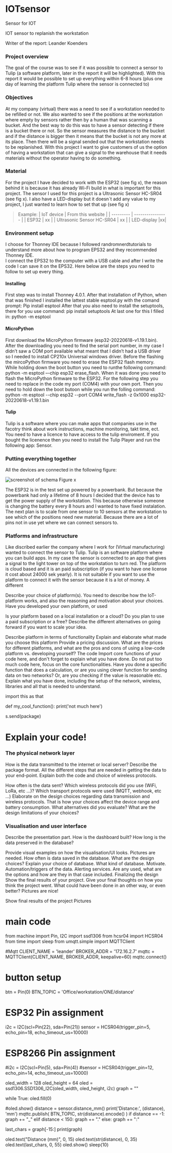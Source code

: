 # IOTsensor
Sensor for IOT

IOT sensor to replanish the workstation

Writer of the report: Leander Koenders


### Project overview
The goal of the course was to see if it was possible to connect a sensor to Tulip (a software platform, later in the report it will be highlighted). With this report it would be possible to set up everything within 6-8 hours (plus one day of learning the platform Tulip where the sensor is connected to)


### Objectives
At my company (virtual) there was a need to see if a workstation needed to be refilled or not. We also wanted to see if the positions at the workstation where empty by sensors rather then by a human that was scanning a bucket. And the best way to do this was to have a sensor detecting if there is a bucket there or not. So the sensor measures the distance to the bucket and if the distance is bigger then it means that the bucket is not any more at its place. Then there will be a signal sended out that the workstation needs to be replanished. 
With this project I want to give customers of us the option of having a workstation that can give a signal to the warehouse that it needs materials without the operator having to do something. 

### Material
For the project I have decided to work with the ESP32 (see fig x), the reason behind it is because it has already Wi-Fi build in what is important for this project. The sensor I used for this project is a Ultrasonic Sensor HC-SR04 (see fig x). I also have a LED-display but it doesn´t add any value to my project, I just wanted to learn how to set that up (see fig x)

> Example:
>| IoT device | From this website         |
>| --------- | ---------------- |
>| ESP32     | xx          |
>| Ultrasonic Sensor HC-SR04   | xx |
>| LED-display |xx|
> 

### Environment setup
I choose for Thonney IDE because I followed randromnerdtutorials to understand more about how to program EPS32 and they recommended Thonney IDE.  
I connect the EPS32 to the computer with a USB cable and after I write the code I can save it on the EPS32.
Here below are the steps you need to follow to set up every thing.
#### Installing
First step was to install Thonney 4.0.1. After that installation of Python, when that was finished I installed the lattest stable esptool.py with the comand prompt: Pip install esptool 
After that you also need to install the setuptools, there for you use command: 
pip install setuptools
At last one for this I filled in:
python -m esptool
#### MicroPython 
First download the MicroPython firmware (esp32-20220618-v1.19.1.bin). After the downloading you need to find the serial port number, in my case I didn’t saw a COM port available what meant that I didn’t had a USB driver so I needed to install CP210x Universal windows driver. 
Before the flashing the mircoPython firmware you need to erase the ESP32 flash memory. While holding down the boot button you need to runthe following command: 
python -m esptool –-chip esp32 erase_flash.
When it was done you need to flash the MicroPython firmware to the ESP32. 
For the following step you need to replace in the code my port (COM4) with your own port. 
Then you need to hold down the boot butoon while you run the folling command:
python -m esptool --chip esp32 --port COM4 write_flash -z 0x1000 esp32-20220618-v1.19.1.bin
#### Tulip
Tulip is a software where you can make apps that companies use in the facotry think about work instructions, machine monitoring, takt time, ect. You need to have a licence to have access to the tulip enviroment. If you bought the licenence then you need to install the Tulip Player and run the following app: Sensor. 

### Putting everything together
 All the devices are connected in the following figure:
 
 ![screenshot of schema](https://user-images.githubusercontent.com/118463424/202922113-1a82c0b5-393e-4d4b-a421-85e87eba3f38.jpg)
 Figure x
 
 The ESP32 is in the test set up powered by a powerbank. But because the powerbank had only a lifetime of 8 hours I decided that the device has to get the power supply of the workstation. This because otherwise someone is changing the battery every 8 hours and I wanted to have fixed instalation. The next plan is to scale from one sensor to 10 sensors at the workstation to see which of the positions need new material. Because there are a lot of pins not in use yet where we can connect sensors to. 
 
### Platforms and infrastructure
Like discribed earlier the company where I work for (Virtual manufacturing) wanted to connect the sensor to Tulip. Tulip is an software platform where you can build apps. In my case the sensor is connected to an app that gives a signal to the light tower on top of the workstation to turn red. 
The platform is cloud based and it is an paid subscription (if you want to have one license it cost about 24000 sek yearly). It is not suitable if you want to use the platform to connect it with the sensor because it is a lot of money. 
A different 

Describe your choice of platform(s). You need to describe how the IoT-platform works, and also the reasoning and motivation about your choices. Have you developed your own platform, or used

Is your platform based on a local installation or a cloud? Do you plan to use a paid subscription or a free? Describe the different alternatives on going forward if you want to scale your idea.

 Describe platform in terms of functionality
 Explain and elaborate what made you choose this platform
 Provide a pricing discussion. What are the prices for different platforms, and what are the pros and cons of using a low-code platform vs. developing yourself?
The code
Import core functions of your code here, and don't forget to explain what you have done. Do not put too much code here, focus on the core functionalities. Have you done a specific function that does a calculation, or are you using clever function for sending data on two networks? Or, are you checking if the value is reasonable etc. Explain what you have done, including the setup of the network, wireless, libraries and all that is needed to understand.

import this as that

def my_cool_function():
    print('not much here')

s.send(package)

# Explain your code!


### The physical network layer
How is the data transmitted to the internet or local server? Describe the package format. All the different steps that are needed in getting the data to your end-point. Explain both the code and choice of wireless protocols.

 How often is the data sent?
 Which wireless protocols did you use (WiFi, LoRa, etc ...)?
 Which transport protocols were used (MQTT, webhook, etc ...)
 Elaborate on the design choices regarding data transmission and wireless protocols. That is how your choices affect the device range and battery consumption.
 What alternatives did you evaluate?
 What are the design limitations of your choices?


### Visualisation and user interface
Describe the presentation part. How is the dashboard built? How long is the data preserved in the database?

 Provide visual examples on how the visualisation/UI looks. Pictures are needed.
 How often is data saved in the database. What are the design choices?
 Explain your choice of database. What kind of database. Motivate.
 Automation/triggers of the data.
 Alerting services. Are any used, what are the options and how are they in that case included.
Finalizing the design
Show the final results of your project. Give your final thoughts on how you think the project went. What could have been done in an other way, or even better? Pictures are nice!

 Show final results of the project
 Pictures
 
 
 
 # main code
from machine import Pin, I2C
import ssd1306
from hcsr04 import HCSR04
from time import sleep
from umqtt.simple import MQTTClient

#Mqtt
CLIENT_NAME = 'leander'
BROKER_ADDR = '172.16.2.7'
mqttc = MQTTClient(CLIENT_NAME, BROKER_ADDR, keepalive=60)
mqttc.connect()

# button setup
btn = Pin(0)
BTN_TOPIC = 'Office/workstation/ONE/distance'


# ESP32 Pin assignment 
i2c = I2C(scl=Pin(22), sda=Pin(21))
sensor = HCSR04(trigger_pin=5, echo_pin=18, echo_timeout_us=10000)

# ESP8266 Pin assignment
#i2c = I2C(scl=Pin(5), sda=Pin(4))
#sensor = HCSR04(trigger_pin=12, echo_pin=14, echo_timeout_us=10000)

oled_width = 128
oled_height = 64
oled = ssd1306.SSD1306_I2C(oled_width, oled_height, i2c)
graph = ""

while True:
  oled.fill(0)
  
  #oled.show()
  distance = sensor.distance_mm()
  print('Distance:', (distance), 'mm')
  mqttc.publish( BTN_TOPIC, str(distance).encode() )
  if distance == -1:
      graph += "_"
  elif distance < 150:
      graph += "."
  else:
      graph += ":"
 
  last_chars = graph[-15:]
  print(graph)
  
  oled.text("Distance (mm)", 0, 15)
  oled.text(str(distance), 0, 35)
  oled.text(last_chars, 0, 55)
  oled.show()
  sleep(10)
  
  
  
  
